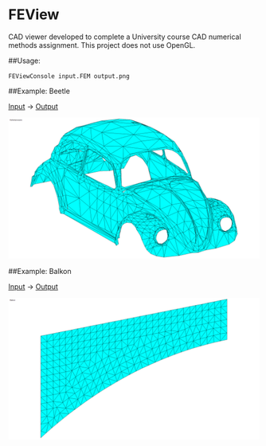 FEView
=======

CAD viewer developed to complete a University course CAD numerical methods assignment. 
This project does not use OpenGL.

##Usage:
```
FEViewConsole input.FEM output.png
```

##Example: Beetle

[Input](https://raw.githubusercontent.com/sleutho/FEView/master/FEViewExample/VW_Kaefer.FEM) -> [Output](https://raw.githubusercontent.com/sleutho/FEView/master/FEViewExample/VW_Kaefer.png)

![](https://raw.githubusercontent.com/sleutho/FEView/master/FEViewExample/VW_Kaefer.png)


##Example: Balkon

[Input](https://raw.githubusercontent.com/sleutho/FEView/master/FEViewExample/balkon_dreieck_III.FEM) -> [Output](https://raw.githubusercontent.com/sleutho/FEView/master/FEViewExample/balkon_dreieck_III.png)

![](https://raw.githubusercontent.com/sleutho/FEView/master/FEViewExample/balkon_dreieck_III.png)
